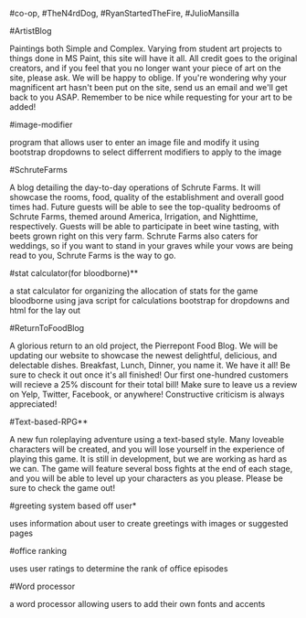 #co-op, #TheN4rdDog, #RyanStartedTheFire, #JulioMansilla

#ArtistBlog

Paintings both Simple and Complex. Varying from student art projects to things done in MS Paint, this site will have it all. All credit goes to the original creators, and if you feel that you no longer want your piece of art on the site, please ask. We will be happy to oblige. If you're wondering why your magnificent art hasn't been put on the site, send us an email and we'll get back to you ASAP. Remember to be nice while requesting for your art to be added!

#image-modifier

program that allows user to enter an image file and modify it using bootstrap dropdowns to select differrent modifiers to apply to the image

#SchruteFarms

A blog detailing the day-to-day operations of Schrute Farms. It will showcase the rooms, food, quality of the establishment and overall good times had. Future guests will be able to see the top-quality bedrooms of Schrute Farms, themed around America, Irrigation, and Nighttime, respectively. Guests will be able to participate in beet wine tasting, with beets grown right on this very farm. Schrute Farms also caters for weddings, so if you want to stand in your graves while your vows are being read to you, Schrute Farms is the way to go.

#stat calculator(for bloodborne)**

a stat calculator for organizing the allocation of stats for the game bloodborne using java script for calculations bootstrap for dropdowns and html for the lay out

#ReturnToFoodBlog

A glorious return to an old project, the Pierrepont Food Blog. We will be updating our website to showcase the newest delightful, delicious, and delectable dishes. Breakfast, Lunch, Dinner, you name it. We have it all! Be sure to check it out once it's all finished! Our first one-hundred customers will recieve a 25% discount for their total bill! Make sure to leave us a review on Yelp, Twitter, Facebook, or anywhere! Constructive criticism is always appreciated!

#Text-based-RPG**

A new fun roleplaying adventure using a text-based style. Many loveable characters will be created, and you will lose yourself in the experience of playing this game. It is still in development, but we are working as hard as we can. The game will feature several boss fights at the end of each stage, and you will be able to level up your characters as you please. Please be sure to check the game out!

#greeting system based off user*

uses information about user to create greetings with images or suggested pages

#office ranking 

uses user ratings to determine the rank of office episodes

#Word processor 

a word processor allowing users to add their own fonts and accents

